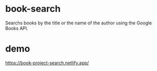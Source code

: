 # book-search

Searchs books by the title or the name of the author using the Google Books API.

# demo
https://book-project-search.netlify.app/

